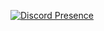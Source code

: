 [![Discord Presence](https://lanyard-profile-readme.vercel.app/api/:867386516015415296)](https://discord.com/users/867386516015415296)
